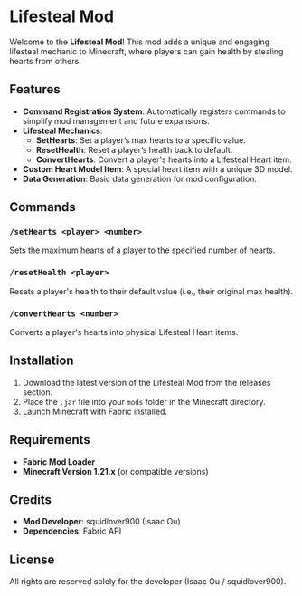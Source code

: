 # Lifesteal Mod

Welcome to the **Lifesteal Mod**! This mod adds a unique and engaging lifesteal mechanic to Minecraft, where players can gain health by stealing hearts from others.

## Features

- **Command Registration System**: Automatically registers commands to simplify mod management and future expansions.
- **Lifesteal Mechanics**:
  - **SetHearts**: Set a player’s max hearts to a specific value.
  - **ResetHealth**: Reset a player’s health back to default.
  - **ConvertHearts**: Convert a player's hearts into a Lifesteal Heart item.
- **Custom Heart Model Item**: A special heart item with a unique 3D model.
- **Data Generation**: Basic data generation for mod configuration.

## Commands

### `/setHearts <player> <number>`
Sets the maximum hearts of a player to the specified number of hearts.

### `/resetHealth <player>`
Resets a player's health to their default value (i.e., their original max health).

### `/convertHearts <number>`
Converts a player's hearts into physical Lifesteal Heart items.

## Installation

1. Download the latest version of the Lifesteal Mod from the releases section.
2. Place the `.jar` file into your `mods` folder in the Minecraft directory.
3. Launch Minecraft with Fabric installed.

## Requirements

- **Fabric Mod Loader**
- **Minecraft Version 1.21.x** (or compatible versions)

## Credits

- **Mod Developer**: squidlover900 (Isaac Ou)
- **Dependencies**: Fabric API

## License

All rights are reserved solely for the developer (Isaac Ou / squidlover900).
